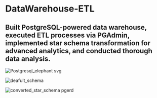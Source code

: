 # DataWarehouse-ETL
## Built PostgreSQL-powered data warehouse, executed ETL processes via PGAdmin, implemented star schema transformation for advanced analytics, and conducted thorough data analysis.
![Postgresql_elephant svg](https://github.com/mAnethiA/DataWarehouse-ETL/assets/42315297/5d8d671a-942f-4385-ab08-3e83b28a3953|width=100)



![deafult_schema](https://github.com/mAnethiA/DataWarehouse-ETL/assets/42315297/0ef6ca4e-b342-44d1-abb4-ead1f54ad38e)

![converted_star_schema pgerd](https://github.com/mAnethiA/DataWarehouse-ETL/assets/42315297/3ae2c340-48cd-487b-8e46-5f620e204656)
